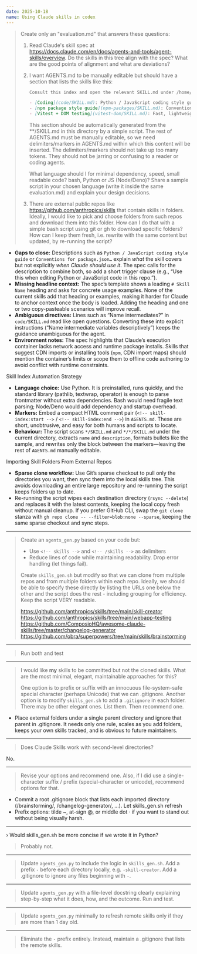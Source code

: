 ```yaml
---
date: 2025-10-18
name: Using Claude skills in codex
---
```


> Create only an "evaluation.md" that answers these questions:
>
> 1. Read Claude's skill spec at https://docs.claude.com/en/docs/agents-and-tools/agent-skills/overview.
>    Do the skills in this tree align with the spec? What are the good points of alignment and what are deviations?
>
> 2. I want AGENTS.md to be manually editable but should have a section that lists the skills like this:
>
>    ```markdown
>    Consult this index and open the relevant SKILL.md under /home/sanand/code/scripts/agents/ under when needed:
>
>    - [Coding](code/SKILL.md): Python / JavaScript coding style guide
>    - [npm package style guide](npm-packages/SKILL.md): Conventions for package.json, README.md, coding & testing styles
>    - [Vitest + DOM testing](vitest-dom/SKILL.md): Fast, lightweight testing for front-end apps. Uses vitest + jsdom instead to avoid heavy playwright.
>    ```
>
>    This section should be automatically generated from the **/SKILL.md in this directory by a simple script.
>    The rest of AGENTS.md must be manually editable, so we need delimiters/markers in AGENTS.md within which this content will be inserted.
>    The delimiters/markers should not take up too many tokens. They should not be jarring or confusing to a reader or coding agents.
>
>    What language should I for minimal dependency, speed, small readable code? bash, Python or JS (Node/Deno)?
>    Share a sample script in your chosen language (write it inside the same evaluation.md) and explain your design decisions.
>
> 3. There are external public repos like https://github.com/anthropics/skills that contain skills in folders.
>    Ideally, I would like to pick and choose folders from such repos and download them into this folder.
>    How can I do that with a simple bash script using git or gh to download specific folders?
>    How can I keep them fresh, i.e. rewrite with the same content but updated, by re-running the script?

- **Gaps to close:** Descriptions such as `Python / JavaScript coding style guide` or `Conventions for package.json…` explain _what_ the skill covers but not explicitly _when Claude should use it_. The spec calls for the description to combine both, so add a short trigger clause (e.g., “Use this when editing Python or JavaScript code in this repo.”).
- **Missing headline context:** The spec’s template shows a leading `# Skill Name` heading and asks for concrete usage examples. None of the current skills add that heading or examples, making it harder for Claude to anchor context once the body is loaded. Adding the heading and one or two copy-pasteable scenarios will improve recall.
- **Ambiguous directives:** Lines such as “Name intermediates?” in `code/SKILL.md` read like open questions. Converting these into explicit instructions (“Name intermediate variables descriptively”) keeps the guidance unambiguous for the agent.
- **Environment notes:** The spec highlights that Claude’s execution container lacks network access and runtime package installs. Skills that suggest CDN imports or installing tools (`npm`, CDN import maps) should mention the container’s limits or scope them to offline code authoring to avoid conflict with runtime constraints.

Skill Index Automation Strategy

- **Language choice:** Use Python. It is preinstalled, runs quickly, and the standard library (pathlib, textwrap, operator) is enough to parse frontmatter without extra dependencies. Bash would need fragile text parsing; Node/Deno would add dependency and startup overhead.
- **Markers:** Embed a compact HTML comment pair (`<!-- skill-index:start -->` / `<!-- skill-index:end -->`) in `AGENTS.md`. These are short, unobtrusive, and easy for both humans and scripts to locate.
- **Behaviour:** The script scans `*/SKILL.md` and `*/*/SKILL.md` under the current directory, extracts `name` and `description`, formats bullets like the sample, and rewrites only the block between the markers—leaving the rest of `AGENTS.md` manually editable.

Importing Skill Folders From External Repos

- **Sparse clone workflow:** Use Git’s sparse checkout to pull only the directories you want, then sync them into the local skills tree. This avoids downloading an entire large repository and re-running the script keeps folders up to date.
- Re-running the script wipes each destination directory (`rsync --delete`) and replaces it with the latest contents, keeping the local copy fresh without manual cleanup. If you prefer GitHub CLI, swap the `git clone` stanza with `gh repo clone -- --filter=blob:none --sparse`, keeping the same sparse checkout and sync steps.

---

> Create an `agents_gen.py` based on your code but:
>
> - Use `<!-- skills -->` and `<!-- /skills -->` as delimiters
> - Reduce lines of code while maintaining readability. Drop error handling (let things fail).
>
> Create `skills_gen.sh` but modify so that we can clone from multiple repos and from multiple folders within each repo.
> Ideally, we should be able to specify these directly by listing the URLs one below the other and the script does the rest - including grouping for efficiency. Keep the script VERY readable.
>
> https://github.com/anthropics/skills/tree/main/skill-creator
> https://github.com/anthropics/skills/tree/main/webapp-testing
> https://github.com/ComposioHQ/awesome-claude-skills/tree/master/changelog-generator
> https://github.com/obra/superpowers/tree/main/skills/brainstorming

---

> Run both and test

---

> I would like **my** skills to be committed but not the cloned skills.
> What are the most minimal, elegant, maintainable approaches for this?
>
> One option is to prefix or suffix with an innocuous file-system-safe special character (perhaps Unicode) that we can .gitignore.
> Another option is to modify `skills_gen.sh` to add a `.gitignore` in each folder.
> There may be other elegant ones. List them.
> Then recommend one.

- Place external folders under a single parent directory and ignore that parent in .gitignore. It needs only one rule, scales as you add folders, keeps your own
  skills tracked, and is obvious to future maintainers.

---

> Does Claude Skills work with second-level directories?

No.

---

> Revise your options and recommend one. Also, if I did use a single-character suffix / prefix (special-character or unicode), recommend options for that.

- Commit a root .gitignore block that lists each imported directory (/brainstorming/, /changelog-generator/, …). Let skills_gen.sh refresh
- Prefix options: tilde ~, at-sign @, or middle dot · if you want to stand out without being visually harsh.

---

› Would skills_gen.sh be more concise if we wrote it in Python?

> Probably not.

---

> Update `agents_gen.py` to include the logic in `skills_gen.sh`.
> Add a prefix `-` before each directory locally, e.g. `-skill-creator`.
> Add a .gitignore to ignore any files beginning with `-`.

---

> Update `agents_gen.py` with a file-level docstring clearly explaining step-by-step what it does, how, and the outcome.
> Run and test.

---

> Update `agents_gen.py` minimally to refresh remote skills only if they are more than 1 day old.

---

> Eliminate the `-` prefix entirely. Instead, maintain a .gitignore that lists the remote skills.
